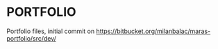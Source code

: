 # PORTFOLIO #

Portfolio files, initial commit on https://bitbucket.org/milanbalac/maras-portfolio/src/dev/

